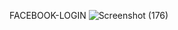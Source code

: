 FACEBOOK-LOGIN
![Screenshot (176)](https://github.com/webDeveloperSilambu/fb-login/assets/97620286/b7d9a7c3-4df0-440e-89ac-383955238a89)
